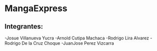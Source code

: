 # MangaExpress
## Integrantes:
-Josue Villanueva Yucra
-Arnold Cutipa Machaca
-Rodrigo Lira Alvarez
-Rodrigo De la Cruz Choque
-JuanJose Perez Vizcarra
